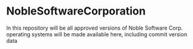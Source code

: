 # NobleSoftwareCorporation
In this repository will be all approved versions of Noble Software Corp. operating systems will be made available here, including commit version data
